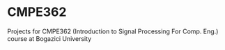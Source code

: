 # CMPE362

Projects for CMPE362 (Introduction to Signal Processing For Comp. Eng.) course at Bogazici University